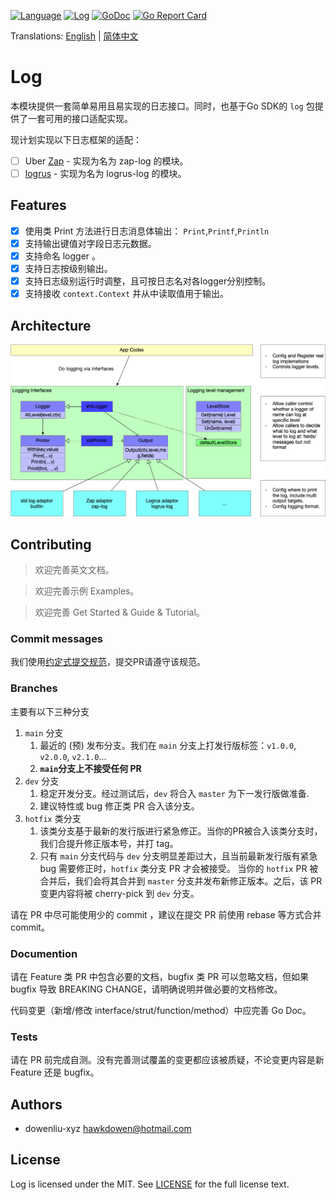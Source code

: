 [![Language](https://img.shields.io/badge/Language-Go-blue.svg)](https://golang.org/)
[![Log](https://github.com/go-kita/log/actions/workflows/log.ci.yaml/badge.svg)](https://github.com/go-kita/log/actions/workflows/log.ci.yaml)
[![GoDoc](https://pkg.go.dev/badge/github.com/go-kita/log/v3)](https://pkg.go.dev/github.com/go-kita/log/v3)
[![Go Report Card](https://goreportcard.com/badge/github.com/go-kita/log)](https://goreportcard.com/report/github.com/go-kita/log)

Translations: [English](README.md) | [简体中文](README.zh_CN.md)

# Log

[comment]: <> (这个 Go-KitA 框架的日志模块。)

[comment]: <> (> Go-KitA 项目受 [Kratos]&#40;https://github.com/go-kratos/kratos&#41; 项目启发，并大量参考了其实现细节。)

本模块提供一套简单易用且易实现的日志接口。同时，也基于Go SDK的 `log` 包提供了一套可用的接口适配实现。

现计划实现以下日志框架的适配：

- [ ] Uber [Zap](https://github.com/uber-go/zap) - 实现为名为 zap-log 的模块。
- [ ] [logrus](https://github.com/sirupsen/logrus) - 实现为名为 logrus-log 的模块。

## Features

- [x] 使用类 Print 方法进行日志消息体输出： `Print`,`Printf`,`Println`
- [x] 支持输出键值对字段日志元数据。
- [x] 支持命名 logger 。
- [x] 支持日志按级别输出。
- [x] 支持日志级别运行时调整，且可按日志名对各logger分别控制。
- [X] 支持接收 `context.Context` 并从中读取值用于输出。

## Architecture

![kita-log-arch-v3.png](./docs/images/kita-log-arch-v3.png)

[comment]: <> (## Usage)

<!-- 描述如何使用该项目 -->

## Contributing

> 欢迎完善英文文档。

> 欢迎完善示例 Examples。

> 欢迎完善 Get Started & Guide & Tutorial。

### Commit messages

我们使用[约定式提交规范](https://www.conventionalcommits.org/zh-hans/v1.0.0/)，提交PR请遵守该规范。

### Branches

主要有以下三种分支

1. `main` 分支
    1. 最近的 (预) 发布分支。我们在 `main` 分支上打发行版标签：`v1.0.0`, `v2.0.0`, `v2.1.0`...
    1. **`main`分支上不接受任何 PR**
2. `dev` 分支
    1. 稳定开发分支。经过测试后，`dev` 将合入 `master` 为下一发行版做准备.
    2. 建议特性或 bug 修正类 PR 合入该分支。
3. `hotfix` 类分支
    1. 该类分支基于最新的发行版进行紧急修正。当你的PR被合入该类分支时，我们合提升修正版本号，并打 tag。
    2. 只有 `main` 分支代码与 `dev` 分支明显差距过大，且当前最新发行版有紧急 bug 需要修正时，`hotfix` 类分支 PR 才会被接受。
       当你的 `hotfix` PR 被合并后，我们会将其合并到 `master` 分支并发布新修正版本。之后，该 PR 变更内容将被 cherry-pick 到 `dev` 分支。

请在 PR 中尽可能使用少的 commit ，建议在提交 PR 前使用 rebase 等方式合并 commit。

### Documention

请在 Feature 类 PR 中包含必要的文档，bugfix 类 PR 可以忽略文档，但如果 bugfix 导致 BREAKING CHANGE，请明确说明并做必要的文档修改。

代码变更（新增/修改 interface/strut/function/method）中应完善 Go Doc。

### Tests

请在 PR 前完成自测。没有完善测试覆盖的变更都应该被质疑，不论变更内容是新 Feature 还是 bugfix。

## Authors

- dowenliu-xyz <hawkdowen@hotmail.com>

## License

Log is licensed under the MIT. See [LICENSE](LICENSE) for the full license text.